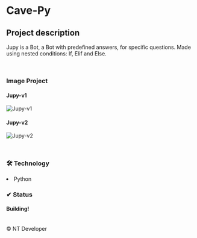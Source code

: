 # Cave-Py

## Project description

<p>
    Jupy is a Bot, a Bot with predefined answers, for specific questions.
    Made using nested conditions: If, Elif and Else.
</p>

<br>

### Image Project
#### Jupy-v1
![Jupy-v1](caminho/do/arquivo)

#### Jupy-v2
![Jupy-v2](caminho/do/arquivo)

<br>

### 🛠 Technology

<li> Python

<br>

### ✔ Status

<h4>Building!</h4>

<br>

<footer>&copy; NT Developer</footer>
